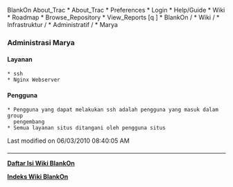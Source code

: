    BlankOn
 About_Trac
    * About_Trac
    * Preferences
    * Login
    * Help/Guide
    * Wiki
    * Roadmap
    * Browse_Repository
    * View_Reports
[q                 ]
    * BlankOn  /
    * Wiki  /
    * Infrastruktur  /
    * Administratif  /
    * Marya
### Administrasi Marya
#### Layanan
    * ssh
    * Nginx Webserver
#### Pengguna
    * Pengguna yang dapat melakukan ssh adalah pengguna yang masuk dalam group
      pengembang
    * Semua layanan situs ditangani oleh pengguna situs
Last modified on 06/03/2010 08:40:05 AM
#### 
    
 
 
 
 
 
---
[**Daftar Isi Wiki BlankOn**](/DaftarIsi/README.md)
 
[**Indeks Wiki BlankOn**](/Indeks.md)
